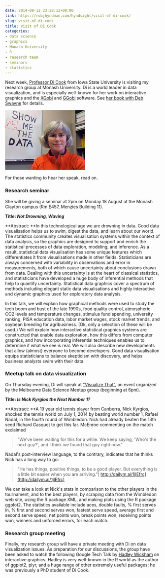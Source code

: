 ```yaml
---
date: 2014-08-12 23:28:13+00:00
link: https://robjhyndman.com/hyndsight/visit-of-di-cook/
slug: visit-of-di-cook
title: Visit of Di Cook
categories:
- data science
- graphics
- Monash University
- R
- research team
- seminars
- statistics
---
```



Next week, [Professor Di Cook](http://dicook.org) from Iowa State University is visiting my research group at Monash University. Di is a world leader in data visualization, and is especially well-known for her work on interactive graphics and the [XGobi](http://www2.research.att.com/areas/stat/xgobi/) and [GGobi](http://www.ggobi.org/) software. See [her book with Deb Swayne](http://amzn.com/dp/0387717617/?tag=otexts-20) for details.

[![](/img/dicook.jpeg)](http://dicook.org)

For those wanting to hear her speak, read on.<!-- more -->



### Research seminar



She will be giving a seminar at 2pm on Monday 18 August at the Monash Clayton campus (Rm E457, Menzies Building 11).

**Title: _Not Drowning, Waving_**

**Abstract: **In this technological age we are drowning in data. Good data visualisation helps us to swim, digest the data, and learn about our world. The statistics community creates visualisation systems within the context of data analysis, so the graphics are designed to support and enrich the statistical processes of data exploration, modeling, and inference. As a result, statistical data visualisation has some unique features which differentiates it from visualisations made in other fields. Statisticians are always concerned with variability in observations and error in measurements, both of which cause uncertainty about conclusions drawn from data. Dealing with this uncertainty is at the heart of classical statistics, and statisticians have developed a huge body of inferential methods that help to quantify uncertainty. Statistical data graphics cover a spectrum of methods including elegant static data visualisations and highly interactive and dynamic graphics used for exploratory data analysis.

In this talk, we will explain how graphical methods were used to study the tech boom and bust of the late 1990s, food quality control, atmospheric CO2 levels and temperature changes, stimulus fund spending, university ranking, PISA education data, labor market wages, stock market trends, and soybean breeding for agribusiness. (Ok, only a selection of these will be used.) We will explain how interactive statistical graphics systems are constructed that enable data exploration, how this differs from computer graphics, and how incorporating inferential techniques enables us to determine if what we see is real. We will also describe new developments that allow (almost) everyone to become developers. Good data visualisation equips statisticians to balance skepticism with discovery, and helps business analysts swim with their data.





### Meetup talk on data visualization



On Thursday evening, Di will speak at ["Visualize That"](http://www.meetup.com/Data-Science-Melbourne/events/191366522/), an event organized by the Melbourne Data Science Meetup group (beginning at 6pm).

**Title: _Is Nick Kyrgios the Next Number 1?_**

**Abstract: **A 19 year old tennis player from Canberra, Nick Kyrgios, shocked the tennis world on July 1, 2014 by beating world number 1, Rafael Nadal, in the fourth round of Wimbledon. Nick had already beaten the 13th seed Richard Gasquet to get this far. McEnroe commenting on the match exclaimed

>"We've been waiting for this for a while. We keep saying, 'Who's the next guy?', and I think we found that guy right now."

Nadal's post-interview language, to the contrary, indicates that he thinks Nick has a long way to go:

> "He has things, positive things, to be a good player. But everything is a little bit easier when you are arriving."[ http://dailym.ai/1jlEfrc](http://dailym.ai/1jlEfrc)



We can take a look at Nick's stats in comparison to the other players in the tournament, and to the best players, by scraping data from the Wimbledon web site, using the R package XML, and making plots using the R package ggplot2. The statistics available include aces, double faults, % first serves in, % first and second serves won, fastest serve speed, average first and second serve speed, net points won, break points won, receiving points won, winners and unforced errors, for each match.





### Research group meeting



Finally, my research group will have a private meeting with Di on data visualization issues. As preparation for our discussions, the group have been asked to watch the following Google Tech Talk by [Hadley Wickham](http://had.co.nz/) on interactive graphics. Hadley is very well-known in the R world as the author of ggplot2, plyr, and a huge range of other extremely useful packages; he was previously a PhD student of Di Cook.
